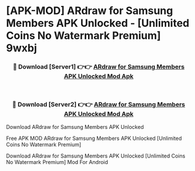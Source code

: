 # [APK-MOD] ARdraw for Samsung Members APK Unlocked - [Unlimited Coins No Watermark Premium] 9wxbj



<div align="center">
<h3>🔴 Download [Server1] 👉👉 <a href="https://momento.my/?title=ARdraw_for_Samsung_Members_APK_Unlocked">ARdraw for Samsung Members APK Unlocked Mod Apk</a></h3><br>

<h3>🔴 Download [Server2] 👉👉 <a href="https://momento.my/?title=ARdraw_for_Samsung_Members_APK_Unlocked">ARdraw for Samsung Members APK Unlocked Mod Apk</a></h3>
</div>



Download ARdraw for Samsung Members APK Unlocked 

Free APK MOD ARdraw for Samsung Members APK Unlocked [Unlimited Coins No Watermark Premium]

Download ARdraw for Samsung Members APK Unlocked [Unlimited Coins No Watermark Premium] Mod For Android
